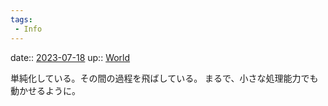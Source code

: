 ```yaml
---
tags:
 - Info
---
```


date:: [2023-07-18](/Daily_Note/2023-07-18.md)
up:: [World](Bar/Novel/Topics/World.md)

単純化している。その間の過程を飛ばしている。
まるで、小さな処理能力でも動かせるように。